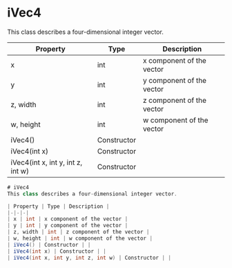 # iVec4
This class describes a four-dimensional integer vector.

| Property | Type | Description |
|-|-|-|
| x | int | x component of the vector |
| y | int | y component of the vector |
| z, width | int | z component of the vector |
| w, height | int | w component of the vector |
| iVec4() | Constructor | |
| iVec4(int x) | Constructor | |
| iVec4(int x, int y, int z, int w) | Constructor | |

```csharp
# iVec4
This class describes a four-dimensional integer vector.

| Property | Type | Description |
|-|-|-|
| x | int | x component of the vector |
| y | int | y component of the vector |
| z, width | int | z component of the vector |
| w, height | int | w component of the vector |
| iVec4() | Constructor | |
| iVec4(int x) | Constructor | |
| iVec4(int x, int y, int z, int w) | Constructor | |
```
